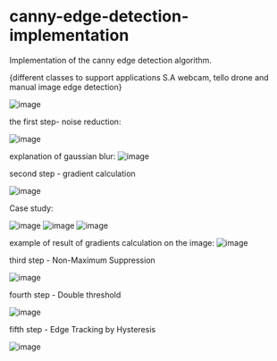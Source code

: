 # canny-edge-detection-implementation

Implementation of the canny edge detection algorithm.

{different classes to support applications S.A webcam, tello drone and manual image edge detection}


![image](https://user-images.githubusercontent.com/60778119/150652706-af7bc78a-247d-4438-983b-5230b410d66a.png)



the first step- noise reduction:

![image](https://user-images.githubusercontent.com/60778119/150652776-15290b96-227f-45c3-a9e6-9b86b2a05828.png)

explanation of gaussian blur:
![image](https://user-images.githubusercontent.com/60778119/150760588-57edef39-f942-4412-a382-49206eb16792.png)



second step - gradient calculation

![image](https://user-images.githubusercontent.com/60778119/150652794-8deb60d4-b472-46a3-8a65-16d8408f9f2a.png)

Case study:

![image](https://user-images.githubusercontent.com/60778119/150760057-fc65706c-98f8-4af5-9808-40c4abd7d1a7.png)
![image](https://user-images.githubusercontent.com/60778119/150759777-9156bf49-096a-4585-8c7f-c25e0a738e49.png)
![image](https://user-images.githubusercontent.com/60778119/150759897-d17fcce0-60f2-4c69-9d83-0600039d2685.png)


example of result of gradients calculation on the image:
![image](https://user-images.githubusercontent.com/60778119/150760309-280151c0-6e5e-436f-8514-5e866f21b74e.png)





third step - Non-Maximum Suppression

![image](https://user-images.githubusercontent.com/60778119/150652811-16506589-455f-42db-a5c4-314f9f12c0f2.png)


fourth step - Double threshold

![image](https://user-images.githubusercontent.com/60778119/150652842-8beabae2-f9ae-44de-8600-d93db11b2730.png)


fifth step - Edge Tracking by Hysteresis

![image](https://user-images.githubusercontent.com/60778119/150652862-5560e84b-f8d7-471d-a664-fd5f5cdcca87.png)
